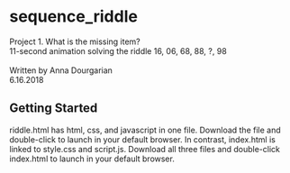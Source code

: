 # sequence_riddle
Project 1. What is the missing item?<br>
11-second animation solving the riddle 16, 06, 68, 88, ?, 98<br>
<br>
Written by Anna Dourgarian<br>
6.16.2018

## Getting Started
riddle.html has html, css, and javascript in one file. Download the file and double-click to launch in your default browser.
In contrast, index.html is linked to style.css and script.js. Download all three files and double-click index.html to launch in your default browser.
